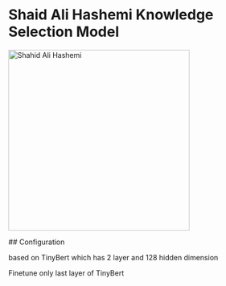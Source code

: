 # Shaid Ali Hashemi Knowledge Selection Model

<p>
<img src="https://newsmedia.tasnimnews.com/Tasnim/Uploaded/Image/1393/04/04/139304041648187843080544.jpg" align="center"
     alt="Shahid Ali Hashemi" width="360"/>
</p>
## Configuration

based on TinyBert which has 2 layer and 128 hidden dimension

Finetune only last layer of TinyBert
